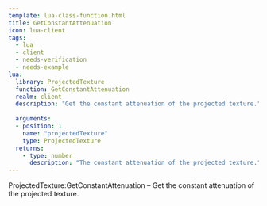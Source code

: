 ```yaml
---
template: lua-class-function.html
title: GetConstantAttenuation
icon: lua-client
tags:
  - lua
  - client
  - needs-verification
  - needs-example
lua:
  library: ProjectedTexture
  function: GetConstantAttenuation
  realm: client
  description: "Get the constant attenuation of the projected texture."
  
  arguments:
  - position: 1
    name: "projectedTexture"
    type: ProjectedTexture
  returns:
    - type: number
      description: "The constant attenuation of the projected texture."
---
```


<div class="lua__search__keywords">
ProjectedTexture:GetConstantAttenuation &#x2013; Get the constant attenuation of the projected texture.
</div>
